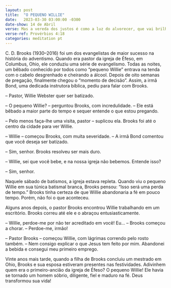 ```yaml
---
layout: post
title:  "O PEQUENO WILLIE"
date:   2023-03-30 03:00:00 -0300
date-show: 14 de Abril
verse: Mas a vereda dos justos é como a luz do alvorecer, que vai brilhando mais e mais até ser dia claro.
verse-ref: Provérbios 4:18
categories: meditation pt
---
```


C. D. Brooks (1930–2016) foi um dos evangelistas de maior sucesso na história do adventismo. Quando era pastor da igreja de Éfeso, em Columbus, Ohio, ele conduziu uma série de evangelismo. Todas as noites, um bêbado conhecido por todos como “pequeno Willie” entrava na tenda com o cabelo desgrenhado e cheirando a álcool. Depois de oito semanas de pregação, finalmente chegou o “momento de decisão”. Assim, a irmã Bond, uma dedicada instrutora bíblica, pediu para falar com Brooks.

– Pastor, Willie Webster quer ser batizado.

– O pequeno Willie? – perguntou Brooks, com incredulidade. – Ele está bêbado a maior parte do tempo e sequer entende o que estou pregando.

– Pelo menos faça-lhe uma visita, pastor – suplicou ela.
Brooks foi até o centro da cidade para ver Willie.

– Willie – começou Brooks, com muita severidade. – A irmã Bond comentou que você deseja ser batizado.

– Sim, senhor.
Brooks resolveu ser mais duro.

– Willie, sei que você bebe, e na nossa igreja não bebemos. Entende isso?

– Sim, senhor.

Naquele sábado de batismos, a igreja estava repleta. Quando viu o pequeno Willie em sua túnica batismal branca, Brooks pensou: “Isso será uma perda de tempo.” Brooks tinha certeza de que Willie abandonaria a fé em pouco tempo. Porém, não foi o que aconteceu.

Alguns anos depois, o pastor Brooks encontrou Willie trabalhando em um escritório. Brooks correu até ele e o abraçou entusiasticamente.

– Willie, perdoe-me por não ter acreditado em você! Eu… – Brooks começou a chorar. – Perdoe-me, irmão!

– Pastor Brooks – começou Willie, com lágrimas correndo pelo rosto também. – Nem consigo explicar o que Jesus tem feito por mim. Abandonei a bebida e consegui meu primeiro emprego.

Vinte anos mais tarde, quando a filha de Brooks concluiu um mestrado em Ohio, Brooks e sua esposa estiveram presentes nas festividades. Adivinhem quem era o primeiro-ancião da igreja de Éfeso? O pequeno Willie! Ele havia se tornado um homem sóbrio, diligente, fiel e maduro na fé. Deus transformou sua vida!
